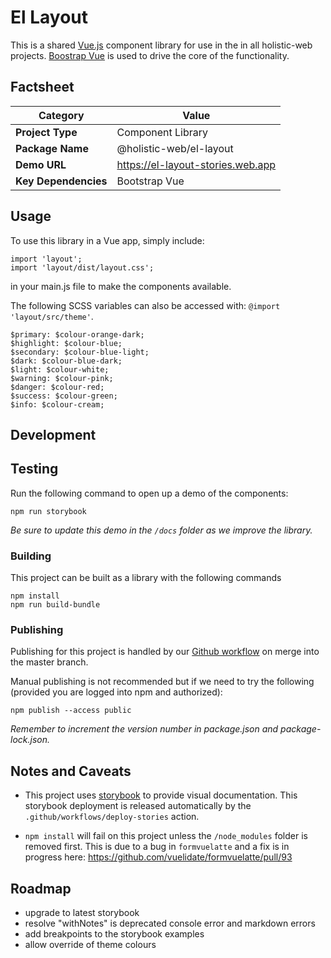 # El Layout
This is a shared [Vue.js](https://vuejs.org) component library for use in the in all holistic-web projects. [Boostrap Vue](https://bootstrap-vue.js.org/) is used to drive the core of the functionality.

## Factsheet
| **Category**         | **Value**                               |
|----------------------|-----------------------------------------|
| **Project Type**     | Component Library                       |
| **Package Name**     | @holistic-web/el-layout                 |
| **Demo URL**         | https://el-layout-stories.web.app       |
| **Key Dependencies** | Bootstrap Vue                           |

## Usage
To use this library in a Vue app, simply include:
```
import 'layout';
import 'layout/dist/layout.css';
```
in your main.js file to make the components available.

The following SCSS variables can also be accessed with: `@import 'layout/src/theme'`.
```
$primary: $colour-orange-dark;
$highlight: $colour-blue;
$secondary: $colour-blue-light;
$dark: $colour-blue-dark;
$light: $colour-white;
$warning: $colour-pink;
$danger: $colour-red;
$success: $colour-green;
$info: $colour-cream;
```

## Development

## Testing
Run the following command to open up a demo of the components:
```
npm run storybook
```
_Be sure to update this demo in the `/docs` folder as we improve the library._

### Building
This project can be built as a library with the following commands
```
npm install
npm run build-bundle
```

### Publishing
Publishing for this project is handled by our [Github workflow](/.github/workflows/publish) on merge into the master branch.

Manual publishing is not recommended but if we need to try the following (provided you are logged into npm and authorized):
```
npm publish --access public
```
_Remember to increment the version number in package.json and package-lock.json._

## Notes and Caveats
- This project uses [storybook](https://storybook.js.org/) to provide visual documentation. This storybook deployment is released automatically by the `.github/workflows/deploy-stories` action.

- `npm install` will fail on this project unless the `/node_modules` folder is removed first. This is due to a bug in `formvuelatte` and a fix is in progress here:
https://github.com/vuelidate/formvuelatte/pull/93

## Roadmap
- upgrade to latest storybook
- resolve "withNotes" is deprecated console error and markdown errors
- add breakpoints to the storybook examples
- allow override of theme colours